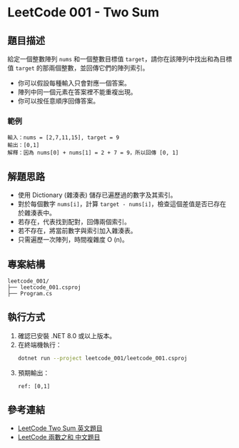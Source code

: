 # LeetCode 001 - Two Sum

## 題目描述

給定一個整數陣列 `nums` 和一個整數目標值 `target`，請你在該陣列中找出和為目標值 `target` 的那兩個整數，並回傳它們的陣列索引。

- 你可以假設每種輸入只會對應一個答案。
- 陣列中同一個元素在答案裡不能重複出現。
- 你可以按任意順序回傳答案。

### 範例

```
輸入：nums = [2,7,11,15], target = 9
輸出：[0,1]
解釋：因為 nums[0] + nums[1] = 2 + 7 = 9，所以回傳 [0, 1]
```

## 解題思路

- 使用 Dictionary (雜湊表) 儲存已遍歷過的數字及其索引。
- 對於每個數字 `nums[i]`，計算 `target - nums[i]`，檢查這個差值是否已存在於雜湊表中。
- 若存在，代表找到配對，回傳兩個索引。
- 若不存在，將當前數字與索引加入雜湊表。
- 只需遍歷一次陣列，時間複雜度 O (n)。

## 專案結構

```
leetcode_001/
├── leetcode_001.csproj
├── Program.cs
```

## 執行方式

1. 確認已安裝 .NET 8.0 或以上版本。
2. 在終端機執行：
   ```sh
   dotnet run --project leetcode_001/leetcode_001.csproj
   ```
3. 預期輸出：
   ```
   ref: [0,1]
   ```

## 參考連結

- [LeetCode Two Sum 英文題目](https://leetcode.com/problems/two-sum/)
- [LeetCode 兩數之和 中文題目](https://leetcode.cn/problems/two-sum/description/)
